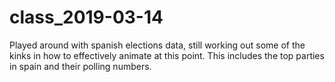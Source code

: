 # class_2019-03-14

Played around with spanish elections data, still working out some of the kinks in how to effectively animate at this point.  This includes the top parties in spain and their polling numbers.
